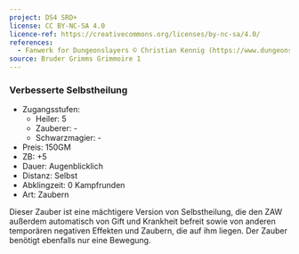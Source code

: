 ```yaml
---
project: DS4 SRD+
license: CC BY-NC-SA 4.0
licence-ref: https://creativecommons.org/licenses/by-nc-sa/4.0/
references: 
  - Fanwerk for Dungeonslayers © Christian Kennig (https://www.dungeonslayers.net/)
source: Bruder Grimms Grimmoire 1
---
```


### Verbesserte Selbstheilung

- Zugangsstufen:
  - Heiler: 5
  - Zauberer: -
  - Schwarzmagier: -
- Preis: 150GM
- ZB: +5
- Dauer: Augenblicklich
- Distanz: Selbst
- Abklingzeit: 0 Kampfrunden
- Art: Zaubern

Dieser Zauber ist eine mächtigere Version von Selbstheilung, die den ZAW außerdem automatisch von Gift und Krankheit befreit sowie von anderen temporären negativen Effekten und Zaubern, die auf ihm liegen. Der Zauber benötigt ebenfalls nur eine Bewegung.

